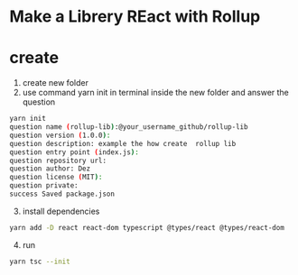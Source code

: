 # Make a Librery REact with Rollup

# create

1. create new folder
2. use command yarn init in terminal inside the new folder and answer the question

```bash
yarn init
question name (rollup-lib):@your_username_github/rollup-lib
question version (1.0.0):
question description: example the how create  rollup lib
question entry point (index.js):
question repository url:
question author: Dez
question license (MIT):
question private:
success Saved package.json
```
3. install dependencies

```bash
yarn add -D react react-dom typescript @types/react @types/react-dom
```

4. run
```bash
yarn tsc --init
````
